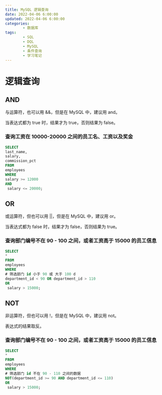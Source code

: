 ```yaml
---
title: MySQL 逻辑查询
date: 2022-04-06 6:00:00
updated: 2022-04-06 6:00:00
categories:
        - 数据库
tags:
        - SQL
        - DQL
        - MySQL
        - 条件查询
        - 学习笔记
---
```


# 逻辑查询


## AND

与运算符，也可以用 &&，但是在 MySQL 中，建议用 and。 

当表达式都为 true 时，结果才为 true，否则结果为 false。

### 查询工资在 10000-20000 之间的员工名、工资以及奖金

```sql
SELECT
last_name,
salary,
commission_pct
FROM
employees
WHERE
salary >= 12000 
AND
 salary <= 20000;
```

## OR

或运算符，但也可以用 ||，但是在 MySQL 中，建议用 or。

当表达式都为 false 时，结果才为 false，否则结果为 true。

### 查询部门编号不在 90 - 100 之间，或者工资高于 15000 的员工信息

```sql
SELECT
*
FROM
employees
WHERE
# 筛选部门 id 小于 90 或 大于 100 d
department_id < 90 OR department_id > 110
OR
 salary > 15000;
```

## NOT

非运算符，但也可以用 !，但是在 MySQL 中，建议用 not。

表达式的结果取反。

### 查询部门编号不在 90 - 100 之间，或者工资高于 15000 的员工信息

```sql
SELECT
*
FROM
employees
WHERE
# 筛选部门 id 不在 90 - 110 之间的数据
NOT(department_id >= 90 AND department_id <= 110)
OR
 salary > 15000;
```

